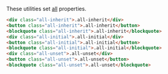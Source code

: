 
These utilities set [all](https://developer.mozilla.org/en-US/docs/Web/CSS/all) properties.

```html
<div class="all-inherit">.all-inherit</div>
<button class="all-inherit">.all-inherit</button>
<blockquote class="all-inherit">.all-inherit</blockquote>
<div class="all-initial">.all-initial</div>
<button class="all-initial">.all-initial</button>
<blockquote class="all-initial">.all-initial</blockquote>
<div class="all-unset">.all-unset</div>
<button class="all-unset">.all-unset</button>
<blockquote class="all-unset">.all-unset</blockquote>
```

